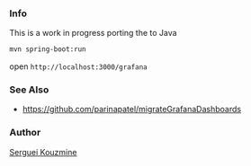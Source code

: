 ### Info

This is a work in progress porting the []() to Java
```sh
mvn spring-boot:run
```

open `http://localhost:3000/grafana`

### See Also

   * https://github.com/parinapatel/migrateGrafanaDashboards
### Author


[Serguei Kouzmine](kouzmine_serguei@yahoo.com)
